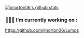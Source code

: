 [![jmorton06's github stats](https://github-readme-stats.vercel.app/api?username=jmorton06&show_icons=true&theme=dracula)](https://github.com/anuraghazra/github-readme-stats)

### 👨🏻‍💻 I’m currently working on :
  https://github.com/jmorton06/Lumos

